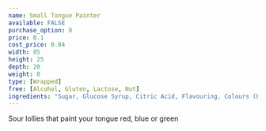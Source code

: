 ```yaml
---
name: Small Tongue Painter
available: FALSE
purchase_option: 0
price: 0.1
cost_price: 0.04
width: 85
height: 25
depth: 20
weight: 0
type: [Wrapped]
free: [Alcohol, Gluten, Lactose, Nut]
ingredients: "Sugar, Glucose Syrup, Citric Acid, Flavouring, Colours (E129, E131)"
---
```

Sour lollies that paint your tongue red, blue or green